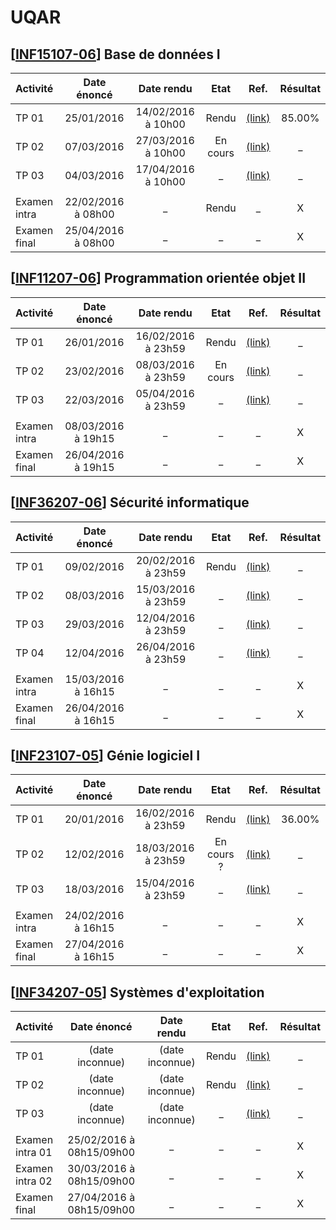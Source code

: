 UQAR
======

## [[INF15107-06](http://portail.uqar.ca/course/view.php?id=5466)] Base de données I

| Activité | Date énoncé | Date rendu | Etat | Ref. | Résultat |
| :----- | :-----: | :-----: | :-----: | :-----: | :---: |
| TP 01 | 25/01/2016 | 14/02/2016 à 10h00 | Rendu | [(link)](https://github.com/pantzerbrendan/uqar/tree/master/INF15107/TP1) | 85.00% |
| TP 02 | 07/03/2016 | 27/03/2016 à 10h00 | En cours | [(link)](https://github.com/pantzerbrendan/uqar/tree/master/INF15107/TP2) | _ |
| TP 03 | 04/03/2016 | 17/04/2016 à 10h00 | _ | [(link)](https://github.com/pantzerbrendan/uqar/tree/master/INF15107/TP3) | _ |
| | | | | |
| Examen intra | 22/02/2016 à 08h00 | _ | Rendu | _ | X |
| Examen final | 25/04/2016 à 08h00 | _ | _ | _ | X |

## [[INF11207-06](http://portail.uqar.ca/course/view.php?id=5465)] Programmation orientée objet II

| Activité | Date énoncé | Date rendu | Etat | Ref. | Résultat |
| :----- | :-----: | :-----: | :-----: | :-----: | :---: |
| TP 01 | 26/01/2016 | 16/02/2016 à 23h59 | Rendu | [(link)](https://github.com/pantzerbrendan/uqar/tree/master/INF11207/TP1) | _ |
| TP 02 | 23/02/2016 | 08/03/2016 à 23h59 | En cours | [(link)](https://github.com/pantzerbrendan/uqar/tree/master/INF11207/TP2) | _ |
| TP 03 | 22/03/2016 | 05/04/2016 à 23h59 | _ | [(link)](https://github.com/pantzerbrendan/uqar/tree/master/INF11207/TP3) | _ |
| | | | | |
| Examen intra | 08/03/2016 à 19h15 | _ | _ | _ | X |
| Examen final | 26/04/2016 à 19h15 | _ | _ | _ | X |

## [[INF36207-06](http://portail.uqar.ca/course/view.php?id=5472)] Sécurité informatique

| Activité | Date énoncé | Date rendu | Etat | Ref. | Résultat |
| :----- | :-----: | :-----: | :-----: | :-----: | :---: |
| TP 01 | 09/02/2016 | 20/02/2016 à 23h59 | Rendu | [(link)](https://github.com/pantzerbrendan/uqar/tree/master/INF36207/TP1) | _ |
| TP 02 | 08/03/2016 | 15/03/2016 à 23h59 | _ | [(link)](https://github.com/pantzerbrendan/uqar/tree/master/INF36207/TP2) | _ |
| TP 03 | 29/03/2016 | 12/04/2016 à 23h59 | _ | [(link)](https://github.com/pantzerbrendan/uqar/tree/master/INF36207/TP3) | _ |
| TP 04 | 12/04/2016 | 26/04/2016 à 23h59 | _ | [(link)](https://github.com/pantzerbrendan/uqar/tree/master/INF36207/TP4) | _ |
| | | | | |
| Examen intra | 15/03/2016 à 16h15 | _ | _ | _ | X |
| Examen final | 26/04/2016 à 16h15 | _ | _ | _ | X |

## [[INF23107-05](http://portail.uqar.ca/course/view.php?id=5468)] Génie logiciel I

| Activité | Date énoncé | Date rendu | Etat | Ref. | Résultat |
| :----- | :-----: | :-----: | :-----: | :-----: | :---: |
| TP 01 | 20/01/2016 | 16/02/2016 à 23h59 | Rendu | [(link)](https://github.com/pantzerbrendan/uqar/tree/master/INF23107/TP1) | 36.00% |
| TP 02 | 12/02/2016 | 18/03/2016 à 23h59 | En cours ? | [(link)](https://github.com/pantzerbrendan/uqar/tree/master/INF23107/TP2) | _ |
| TP 03 | 18/03/2016 | 15/04/2016 à 23h59 | _ | [(link)](https://github.com/pantzerbrendan/uqar/tree/master/INF23107/TP3) | _ |
| | | | | |
| Examen intra | 24/02/2016 à 16h15 | _ | _ | _ | X |
| Examen final | 27/04/2016 à 16h15 | _ | _ | _ | X |

## [[INF34207-05](http://portail.uqar.ca/course/view.php?id=5471)] Systèmes d'exploitation

| Activité | Date énoncé | Date rendu | Etat | Ref. | Résultat |
| :----- | :-----: | :-----: | :-----: | :-----: | :---: |
| TP 01 | (date inconnue) | (date inconnue) | Rendu | [(link)]() | _ |
| TP 02 | (date inconnue) | (date inconnue) | Rendu | [(link)]() | _ |
| TP 03 | (date inconnue) | (date inconnue) | _ | [(link)]() | _ |
| | | | | |
| Examen intra 01 | 25/02/2016 à 08h15/09h00 | _ | _ | _ | X |
| Examen intra 02 | 30/03/2016 à 08h15/09h00 | _ | _ | _ | X |
| Examen final | 27/04/2016 à 08h15/09h00 | _ | _ | _ | X |
